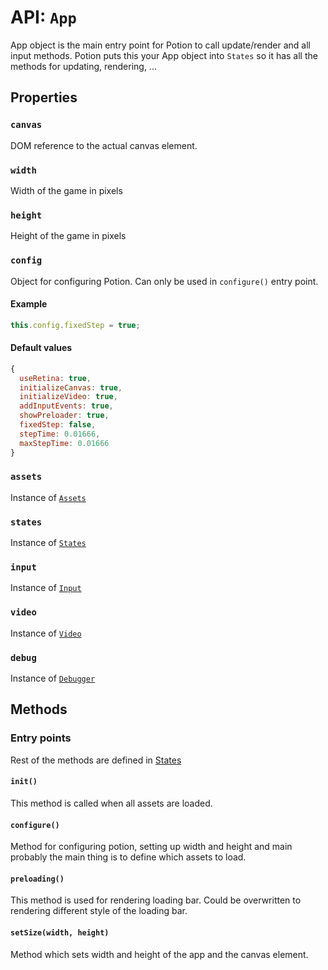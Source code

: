 # API: `App`

App object is the main entry point for Potion to call update/render and all input methods.
Potion puts this your App object into `States` so it has all the methods for updating, rendering, ...

Properties
----------

### `canvas`

DOM reference to the actual canvas element.

### `width`

Width of the game in pixels

### `height`

Height of the game in pixels

### `config`

Object for configuring Potion. Can only be used in `configure()` entry point.

#### Example
```javascript
this.config.fixedStep = true;
```

#### Default values

```javascript
{
  useRetina: true,
  initializeCanvas: true,
  initializeVideo: true,
  addInputEvents: true,
  showPreloader: true,
  fixedStep: false,
  stepTime: 0.01666,
  maxStepTime: 0.01666
}
```

### `assets`

Instance of [`Assets`](/docs/api/assets.md)

### `states`

Instance of [`States`](/docs/api/states.md)

### `input`

Instance of [`Input`](/docs/api/input.md)

### `video`

Instance of [`Video`](/docs/api/video.md)

### `debug`

Instance of [`Debugger`](https://github.com/jansedivy/potion-debugger)

Methods
-------

### Entry points

Rest of the methods are defined in [States](/docs/api/states.md)

#### `init()`

This method is called when all assets are loaded.

#### `configure()`

Method for configuring potion, setting up width and height and main probably the main thing is to define which assets to load.

#### `preloading()`

This method is used for rendering loading bar. Could be overwritten to rendering different style of the loading bar.

#### `setSize(width, height)`

Method which sets width and height of the app and the canvas element.
